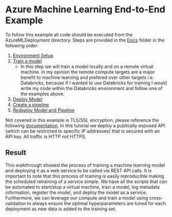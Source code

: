 # Azure Machine Learning End-to-End Example

To follow this example all code should be executed from the AzureMLDeployment directory. Steps are provided in the [Docs](Docs) folder in the following order:  
1. [Environment Setup](Docs/01_EnvironmentSetup.md) 
1. [Train a model](Docs/02_TrainModel.md)
    - In this step we will train a model locally and on a remote virtual machine. In my opinion the remote compute targets are a major benefit to machine learning and prefered over other targets i.e. Databricks, because if I wanted to use Databricks for training I would write my code within the Databricks environment and follow one of the examples above. 
1. [Deploy Model](Docs/03_DeployModel.md)
1. [Create a pipeline](Docs/04_CreatePipeline.md)
1. [Redeploy Model and Pipeline](Docs/04_CreatePipeline.md)


Not covered in this example is TLS/SSL encryption, please reference the following [documentation](https://docs.microsoft.com/en-us/azure/machine-learning/how-to-secure-web-service). In this tutorial we deploy a publically exposed API (which can be restricted to specific IP addresses) that is secured with an API key. All traffic is HTTP not HTTPS.   


## Result 

This walkthrough showed the process of training a machine learning model and deploying it as a web service to be called via REST API calls. It is important to note that this process of training is easily reproducible making the scheduled retraining of a service simple. We have all the scripts that can be automated to start/stop a virtual machine, train a model, log metadata information, register the model, and deploy the model as a service. Furthermore, we can leverage our compute and train a model using cross-validation to always ensure the optimal hyperparameters are tuned for each deployment as new data is added to the training set. 

